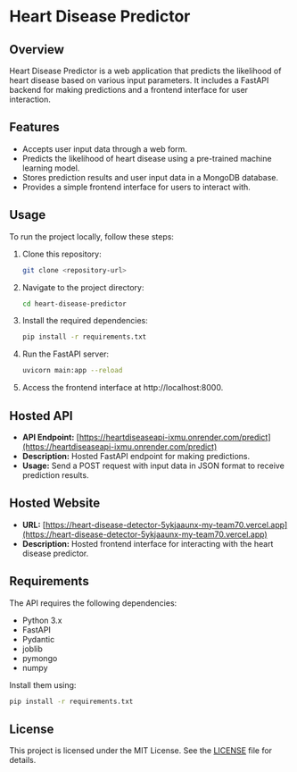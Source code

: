 # Heart Disease Predictor

## Overview
Heart Disease Predictor is a web application that predicts the likelihood of heart disease based on various input parameters. It includes a FastAPI backend for making predictions and a frontend interface for user interaction.

## Features
- Accepts user input data through a web form.
- Predicts the likelihood of heart disease using a pre-trained machine learning model.
- Stores prediction results and user input data in a MongoDB database.
- Provides a simple frontend interface for users to interact with.

## Usage
To run the project locally, follow these steps:

1. Clone this repository:
   ```bash
   git clone <repository-url>
   ```

2. Navigate to the project directory:
   ```bash
   cd heart-disease-predictor
   ```

3. Install the required dependencies:
   ```bash
   pip install -r requirements.txt
   ```

4. Run the FastAPI server:
   ```bash
   uvicorn main:app --reload
   ```

5. Access the frontend interface at http://localhost:8000.

## Hosted API
- **API Endpoint:** [https://heartdiseaseapi-ixmu.onrender.com/predict](https://heartdiseaseapi-ixmu.onrender.com/predict)
- **Description:** Hosted FastAPI endpoint for making predictions.
- **Usage:** Send a POST request with input data in JSON format to receive prediction results.

## Hosted Website
- **URL:** [https://heart-disease-detector-5ykjaaunx-my-team70.vercel.app](https://heart-disease-detector-5ykjaaunx-my-team70.vercel.app)
- **Description:** Hosted frontend interface for interacting with the heart disease predictor.

## Requirements
The API requires the following dependencies:
- Python 3.x
- FastAPI
- Pydantic
- joblib
- pymongo
- numpy

Install them using:
```bash
pip install -r requirements.txt
```

## License
This project is licensed under the MIT License. See the [LICENSE](LICENSE) file for details.

